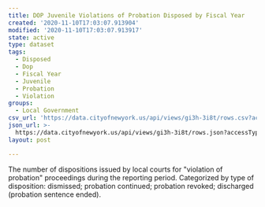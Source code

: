 ```yaml
---
title: DOP Juvenile Violations of Probation Disposed by Fiscal Year
created: '2020-11-10T17:03:07.913904'
modified: '2020-11-10T17:03:07.913917'
state: active
type: dataset
tags:
  - Disposed
  - Dop
  - Fiscal Year
  - Juvenile
  - Probation
  - Violation
groups:
  - Local Government
csv_url: 'https://data.cityofnewyork.us/api/views/gi3h-3i8t/rows.csv?accessType=DOWNLOAD'
json_url: >-
  https://data.cityofnewyork.us/api/views/gi3h-3i8t/rows.json?accessType=DOWNLOAD
layout: post

---
```

The number of dispositions issued by local courts for "violation of probation" proceedings during the reporting period.  Categorized by type of disposition: dismissed; probation continued; probation revoked; discharged (probation sentence ended).
